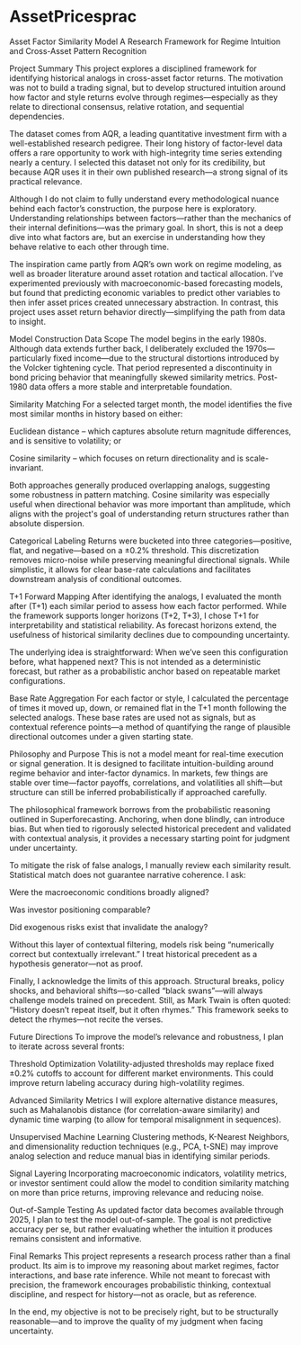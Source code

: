 # AssetPricesprac

Asset Factor Similarity Model
A Research Framework for Regime Intuition and Cross-Asset Pattern Recognition

Project Summary
This project explores a disciplined framework for identifying historical analogs in cross-asset factor returns. The motivation was not to build a trading signal, but to develop structured intuition around how factor and style returns evolve through regimes—especially as they relate to directional consensus, relative rotation, and sequential dependencies.

The dataset comes from AQR, a leading quantitative investment firm with a well-established research pedigree. Their long history of factor-level data offers a rare opportunity to work with high-integrity time series extending nearly a century. I selected this dataset not only for its credibility, but because AQR uses it in their own published research—a strong signal of its practical relevance.

Although I do not claim to fully understand every methodological nuance behind each factor’s construction, the purpose here is exploratory. Understanding relationships between factors—rather than the mechanics of their internal definitions—was the primary goal. In short, this is not a deep dive into what factors are, but an exercise in understanding how they behave relative to each other through time.

The inspiration came partly from AQR’s own work on regime modeling, as well as broader literature around asset rotation and tactical allocation. I’ve experimented previously with macroeconomic-based forecasting models, but found that predicting economic variables to predict other variables to then infer asset prices created unnecessary abstraction. In contrast, this project uses asset return behavior directly—simplifying the path from data to insight.

Model Construction
Data Scope
The model begins in the early 1980s. Although data extends further back, I deliberately excluded the 1970s—particularly fixed income—due to the structural distortions introduced by the Volcker tightening cycle. That period represented a discontinuity in bond pricing behavior that meaningfully skewed similarity metrics. Post-1980 data offers a more stable and interpretable foundation.

Similarity Matching
For a selected target month, the model identifies the five most similar months in history based on either:

Euclidean distance – which captures absolute return magnitude differences, and is sensitive to volatility; or

Cosine similarity – which focuses on return directionality and is scale-invariant.

Both approaches generally produced overlapping analogs, suggesting some robustness in pattern matching. Cosine similarity was especially useful when directional behavior was more important than amplitude, which aligns with the project's goal of understanding return structures rather than absolute dispersion.

Categorical Labeling
Returns were bucketed into three categories—positive, flat, and negative—based on a ±0.2% threshold. This discretization removes micro-noise while preserving meaningful directional signals. While simplistic, it allows for clear base-rate calculations and facilitates downstream analysis of conditional outcomes.

T+1 Forward Mapping
After identifying the analogs, I evaluated the month after (T+1) each similar period to assess how each factor performed. While the framework supports longer horizons (T+2, T+3), I chose T+1 for interpretability and statistical reliability. As forecast horizons extend, the usefulness of historical similarity declines due to compounding uncertainty.

The underlying idea is straightforward: When we’ve seen this configuration before, what happened next? This is not intended as a deterministic forecast, but rather as a probabilistic anchor based on repeatable market configurations.

Base Rate Aggregation
For each factor or style, I calculated the percentage of times it moved up, down, or remained flat in the T+1 month following the selected analogs. These base rates are used not as signals, but as contextual reference points—a method of quantifying the range of plausible directional outcomes under a given starting state.

Philosophy and Purpose
This is not a model meant for real-time execution or signal generation. It is designed to facilitate intuition-building around regime behavior and inter-factor dynamics. In markets, few things are stable over time—factor payoffs, correlations, and volatilities all shift—but structure can still be inferred probabilistically if approached carefully.

The philosophical framework borrows from the probabilistic reasoning outlined in Superforecasting. Anchoring, when done blindly, can introduce bias. But when tied to rigorously selected historical precedent and validated with contextual analysis, it provides a necessary starting point for judgment under uncertainty.

To mitigate the risk of false analogs, I manually review each similarity result. Statistical match does not guarantee narrative coherence. I ask:

Were the macroeconomic conditions broadly aligned?

Was investor positioning comparable?

Did exogenous risks exist that invalidate the analogy?

Without this layer of contextual filtering, models risk being “numerically correct but contextually irrelevant.” I treat historical precedent as a hypothesis generator—not as proof.

Finally, I acknowledge the limits of this approach. Structural breaks, policy shocks, and behavioral shifts—so-called “black swans”—will always challenge models trained on precedent. Still, as Mark Twain is often quoted: “History doesn’t repeat itself, but it often rhymes.” This framework seeks to detect the rhymes—not recite the verses.

Future Directions
To improve the model’s relevance and robustness, I plan to iterate across several fronts:

Threshold Optimization
Volatility-adjusted thresholds may replace fixed ±0.2% cutoffs to account for different market environments. This could improve return labeling accuracy during high-volatility regimes.

Advanced Similarity Metrics
I will explore alternative distance measures, such as Mahalanobis distance (for correlation-aware similarity) and dynamic time warping (to allow for temporal misalignment in sequences).

Unsupervised Machine Learning
Clustering methods, K-Nearest Neighbors, and dimensionality reduction techniques (e.g., PCA, t-SNE) may improve analog selection and reduce manual bias in identifying similar periods.

Signal Layering
Incorporating macroeconomic indicators, volatility metrics, or investor sentiment could allow the model to condition similarity matching on more than price returns, improving relevance and reducing noise.

Out-of-Sample Testing
As updated factor data becomes available through 2025, I plan to test the model out-of-sample. The goal is not predictive accuracy per se, but rather evaluating whether the intuition it produces remains consistent and informative.

Final Remarks
This project represents a research process rather than a final product. Its aim is to improve my reasoning about market regimes, factor interactions, and base rate inference. While not meant to forecast with precision, the framework encourages probabilistic thinking, contextual discipline, and respect for history—not as oracle, but as reference.

In the end, my objective is not to be precisely right, but to be structurally reasonable—and to improve the quality of my judgment when facing uncertainty.
